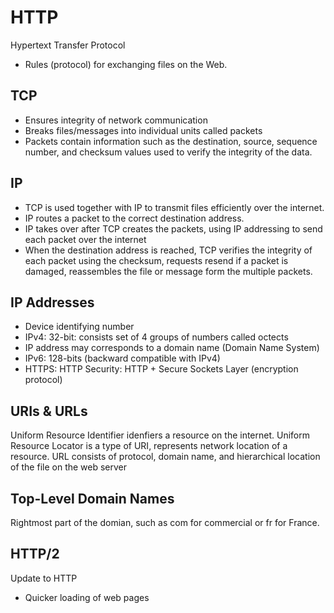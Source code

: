 # HTTP
Hypertext Transfer Protocol
- Rules (protocol) for exchanging files on the Web.

## TCP
- Ensures integrity of network communication
- Breaks files/messages into individual units called packets
- Packets contain information such as the destination, source, sequence number, and checksum values used to verify the integrity of the data.

## IP
- TCP is used together with IP to transmit files efficiently over the internet.
- IP routes a packet to the correct destination address.
- IP takes over after TCP creates the packets, using IP addressing to send each packet over the internet
- When the destination address is reached, TCP verifies the integrity of each packet using the checksum, requests resend if a packet is damaged, reassembles the file or message form the multiple packets.

## IP Addresses
- Device identifying number
- IPv4: 32-bit: consists set of 4 groups of numbers called octects
- IP address may corresponds to a domain name (Domain Name System)
- IPv6: 128-bits (backward compatible with IPv4)
- HTTPS: HTTP Security: HTTP + Secure Sockets Layer (encryption protocol)

## URIs & URLs
Uniform Resource Identifier idenfiers a resource on the internet.
Uniform Resource Locator is a type of URI, represents network location of a resource.
URL consists of protocol, domain name, and hierarchical location of the file on the web server


## Top-Level Domain Names
Rightmost part of the domian, such as com for commercial or fr for France.

## HTTP/2
Update to HTTP
- Quicker loading of web pages
